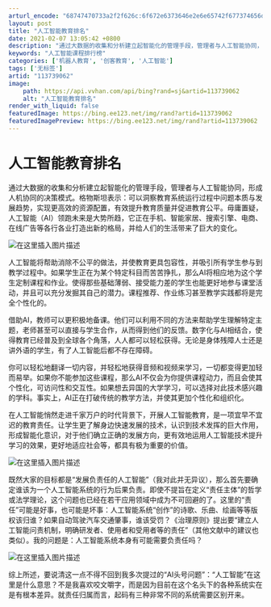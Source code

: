 ```yaml
---
arturl_encode: "68747470733a2f2f626c:6f672e6373646e2e6e65742f677374656d475f6d616b65722f:61727469636c652f64657461696c732f313133373339303632"
layout: post
title: "人工智能教育排名"
date: 2021-02-07 13:05:42 +0800
description: "通过大数据的收集和分析建立起智能化的管理手段，管理者与人工智能协同，形成人机协同的决策模式。格物斯坦"
keywords: "人工智能课程排行榜"
categories: ['机器人教育', '创客教育', '人工智能']
tags: ['无标签']
artid: "113739062"
image:
    path: https://api.vvhan.com/api/bing?rand=sj&artid=113739062
    alt: "人工智能教育排名"
render_with_liquid: false
featuredImage: https://bing.ee123.net/img/rand?artid=113739062
featuredImagePreview: https://bing.ee123.net/img/rand?artid=113739062
---
```


# 人工智能教育排名

通过大数据的收集和分析建立起智能化的管理手段，管理者与人工智能协同，形成人机协同的决策模式。格物斯坦表示：可以洞察教育系统运行过程中问题本质与发展趋势，实现更高效的资源配置，有效提升教育质量并促进教育公平。毋庸置疑，人工智能（AI）领跑未来是大势所趋，它正在手机、智能家居、搜索引擎、电商、在线广告等各行各业打造出新的格局，并给人们的生活带来了巨大的变化。

![在这里插入图片描述](https://i-blog.csdnimg.cn/blog_migrate/d00be5bc80a529d5695203d9b358181f.jpeg#pic_center)

人工智能将帮助消除不公平的做法，并使教育更具包容性，并吸引所有学生参与到教学过程中。如果学生正在为某个特定科目而苦苦挣扎，那么AI将相应地为这个学生定制课程和作业。使得那些基础薄弱、接受能力差的学生也能更好地参与课堂活动，并且可以充分发掘其自己的潜力。课程推荐、作业练习甚至教学实践都将是完全个性化的。

借助AI，教师可以更积极地备课。他们可以利用不同的方法来帮助学生理解特定主题，老师甚至可以直接与学生合作，从而得到他们的反馈。数字化与AI相结合，使得教育已经普及到全球各个角落，人人都可以轻松获得。无论是身体残障人士还是讲外语的学生，有了人工智能后都不存在障碍。

你可以轻松地翻译一切内容，并轻松地获得音频和视频来学习，一切都变得更加轻而易举。如果你不能参加这些课程，那么AI不仅会为你提供课程动力，而且会使其个性化，可访问性和交互性。如果想去异国的大学学习，可以选择对此技术感兴趣的学科。事实上，AI正在打破传统的教学方法，并使其更加个性化和组织化。

在人工智能悄然走进千家万户的时代背景下，开展人工智能教育，是一项宜早不宜迟的教育责任。让学生更了解身边快速发展的技术，认识到技术发挥的巨大作用，形成智能化意识，对于他们确立正确的发展方向，更有效地运用人工智能技术提升学习的效果，更好地适应社会等，都具有极为重要的价值。
  
![在这里插入图片描述](https://i-blog.csdnimg.cn/blog_migrate/e778f2bd59edf78e0543bded30e4aa26.jpeg#pic_center)

既然大家的目标都是“发展负责任的人工智能”（我对此并无异议），那么首先要确定谁该为一个人工智能系统的行为后果负责。即使不提旨在定义“责任主体”的哲学或法学理论，这个问题也已经在若干应用领域中成为不可回避的了。这里的“责任”可能是好事，也可能是坏事：人工智能系统“创作”的诗歌、乐曲、绘画等等版权该归谁？如果自动驾驶汽车交通肇事，谁该受罚？《治理原则》提出要“建立人工智能问责机制，明确研发者、使用者和受用者等的责任”（其他文献中的建议也类似）。我的问题是：人工智能系统本身有可能需要负责任吗？

![在这里插入图片描述](https://i-blog.csdnimg.cn/blog_migrate/da405c5a4cb33d92047fb9d778d9ed71.jpeg#pic_center)

综上所述，要说清这一点不得不回到我多次提过的“AI头号问题”：“人工智能”在这里是什么意思？不是我喜欢咬文嚼字，而是因为目前在这个名头下的各种系统实在是有根本差异。就责任归属而言，起码有三种非常不同的系统需要区别开来。